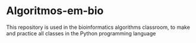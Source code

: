 # Algoritmos-em-bio
This repository is used in the bioinformatics algorithms classroom, to make and practice all classes in the Python programming language

